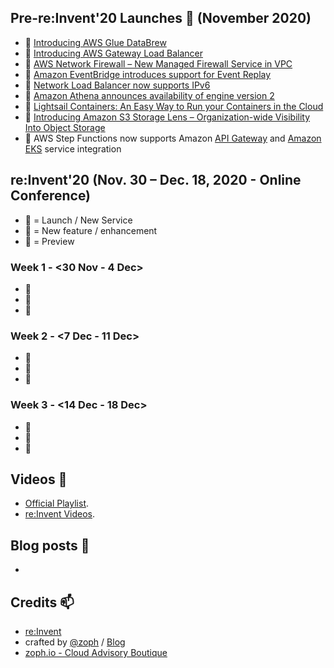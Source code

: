 ## Pre-re:Invent'20 Launches 🚀 (November 2020)

- 🚀 [Introducing AWS Glue DataBrew](https://aws.amazon.com/blogs/aws/announcing-aws-glue-databrew-a-visual-data-preparation-tool-that-helps-you-clean-and-normalize-data-faster/)
- 🚀 [Introducing AWS Gateway Load Balancer](https://aws.amazon.com/about-aws/whats-new/2020/11/introducing-aws-gateway-load-balancer/)
- 🚀 [AWS Network Firewall – New Managed Firewall Service in VPC](https://aws.amazon.com/blogs/aws/aws-network-firewall-new-managed-firewall-service-in-vpc/?utm_source=feedburner&utm_medium=feed&utm_campaign=Feed%3A+AmazonWebServicesBlog+%28Amazon+Web+Services+Blog%29)
- 🍫 [Amazon EventBridge introduces support for Event Replay](https://aws.amazon.com/about-aws/whats-new/2020/11/amazon-eventbridge-introduces-support-for-event-replay/)
- 🍫 [Network Load Balancer now supports IPv6](https://aws.amazon.com/about-aws/whats-new/2020/11/network-load-balancer-supports-ipv6/)
- 🍫 [Amazon Athena announces availability of engine version 2](https://aws.amazon.com/about-aws/whats-new/2020/11/amazon-athena-announces-availability-of-engine-version-2/)
- 🍫 [Lightsail Containers: An Easy Way to Run your Containers in the Cloud](https://aws.amazon.com/blogs/aws/lightsail-containers-an-easy-way-to-run-your-containers-in-the-cloud/?utm_source=feedburner&utm_medium=feed&utm_campaign=Feed%3A+AmazonWebServicesBlog+%28Amazon+Web+Services+Blog%29)
- 🍫 [Introducing Amazon S3 Storage Lens – Organization-wide Visibility Into Object Storage](https://aws.amazon.com/blogs/aws/s3-storage-lens/)
- 🍫 AWS Step Functions now supports Amazon [API Gateway](https://aws.amazon.com/about-aws/whats-new/2020/11/aws-step-functions-supports-amazon-api-gateway-service-integration/) and  [Amazon EKS](https://aws.amazon.com/about-aws/whats-new/2020/11/aws-step-functions-now-supports-amazon-eks-service-integration/) service integration


## re:Invent'20 (Nov. 30 – Dec. 18, 2020 - Online Conference)

- 🚀 = Launch / New Service
- 🍫 = New feature / enhancement
- 🌊 = Preview

### Week 1 - <30 Nov - 4 Dec>

- 🚀 []()
- 🍫 []()
- 🌊 []()

### Week 2 - <7 Dec - 11 Dec>

- 🚀 []()
- 🍫 []()
- 🌊 []()

### Week 3 - <14 Dec - 18 Dec>

- 🚀 []()
- 🍫 []()
- 🌊 []()

## Videos 🍿

* [Official Playlist]().
* [re:Invent Videos](https://awsstash.com/).

## Blog posts 📰
* 


## Credits 📫

* [re:Invent](https://reinvent.awsevents.com/)
* crafted by [@zoph](https://twitter.com/zoph) / [Blog](https://zoph.me/)
* [zoph.io - Cloud Advisory Boutique](https://zoph.io)